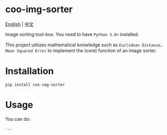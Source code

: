 # coo-img-sorter

[English](./README.md) | [中文](./README_zh.md)

Image sorting tool-box. You need to have `Python 3.8+` installed.

This project utilizes mathematical knowledge such as `Euclidean Distance`、`Mean Squared Error` to implement the (core) function of an image sorter.

# Installation

```shell
pip install coo-img-sorter
```

# Usage

You can do:

```python
...
```